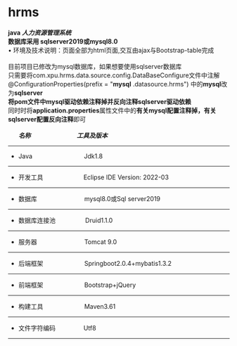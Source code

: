 # hrms

**java _人力资源管理系统_**<br>
**数据库采用 sqlserver2019或mysql8.0**<br>
• 环境及技术说明：页面全部为html页面,交互由ajax与Bootstrap-table完成<br><br>
目前项目已修改为mysql数据库，如果想要使用sqlserver数据库<br>
只需要将com.xpu.hrms.data.source.config.DataBaseConfigure文件中注解<br>@ConfigurationProperties(prefix = "**mysql**
.datasource.hrms")
中的**mysql**改为**sqlserver** <br>
**将pom文件中mysql驱动依赖注释掉并反向注释sqlserver驱动依赖**<br>
同时时将**application.properties**属性文件中的**有关mysql配置注释掉，有关sqlserver配置反向注释**即可<br><br>
&nbsp;&nbsp;&nbsp;&nbsp;&nbsp; **_名称 &emsp;&emsp;&emsp; &emsp;&emsp;&emsp;&emsp;工具及版本<br>_**
***

* Java &emsp; &emsp; &emsp; &emsp; &emsp;&emsp;&emsp;Jdk1.8<br>

* **

* 开发工具 &emsp;&emsp;&emsp;&emsp;&emsp;&emsp; Eclipse IDE Version: 2022-03<br>

* **

* 数据库 &emsp; &emsp; &emsp; &emsp; &emsp; &emsp;mysql8.0或Sql server2019<br>

* **

* 数据库连接池&emsp; &emsp; &emsp; &emsp;Druid1.1.0<br>

* **

* 服务器 &emsp; &emsp; &emsp; &emsp; &emsp;&emsp; Tomcat 9.0<br>

* **

* 后端框架 &emsp; &emsp; &emsp; &emsp; &emsp; Springboot2.0.4+mybatis1.3.2<br>

* **

* 前端框架 &emsp; &emsp; &emsp; &emsp; &emsp; Bootstrap+jQuery<br>

* **

* 构建工具 &emsp; &emsp; &emsp; &emsp; &emsp; Maven3.61<br>

* **

* 文件字符编码 &emsp;&emsp; &emsp;&emsp;Utf8

* **
